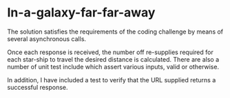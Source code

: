 # In-a-galaxy-far-far-away


The solution satisfies the requirements of the coding challenge by means of several asynchronous calls.  

Once each response is received, the number off re-supplies required for each star-ship to travel the desired distance is calculated.  There are also a number of unit test include which assert various inputs, valid or otherwise.  

In addition, I have included a test to verify that the URL supplied returns a successful response. 

